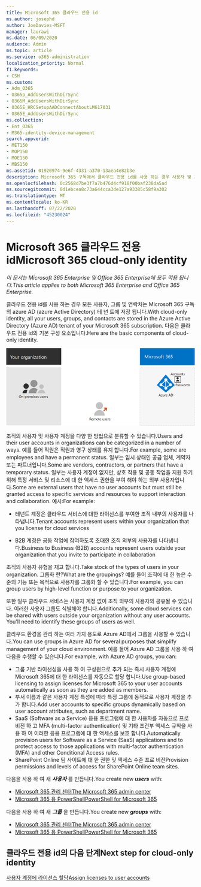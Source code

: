 ```yaml
---
title: Microsoft 365 클라우드 전용 id
ms.author: josephd
author: JoeDavies-MSFT
manager: laurawi
ms.date: 06/09/2020
audience: Admin
ms.topic: article
ms.service: o365-administration
localization_priority: Normal
f1.keywords:
- CSH
ms.custom:
- Adm_O365
- O365p_AddUsersWithDirSync
- O365M_AddUsersWithDirSync
- O365E_HRCSetupAADConnectAboutLM617031
- O365E_AddUsersWithDirSync
ms.collection:
- Ent_O365
- M365-identity-device-management
search.appverid:
- MET150
- MOP150
- MOE150
- MBS150
ms.assetid: 01920974-9e6f-4331-a370-13aea4e82b3e
description: Microsoft 365 구독에서 클라우드 전용 id를 사용 하는 경우 사용자 및 그룹을 만드는 방법에 대해 설명 합니다.
ms.openlocfilehash: 0c2568d7be3f7a7b476d4cf918f00baf238da5ad
ms.sourcegitcommit: 0d1ebcea8c73a644cca3de127a93385c58f9a302
ms.translationtype: MT
ms.contentlocale: ko-KR
ms.lasthandoff: 07/22/2020
ms.locfileid: "45230024"
---
```

# <a name="microsoft-365-cloud-only-identity"></a><span data-ttu-id="451cb-103">Microsoft 365 클라우드 전용 id</span><span class="sxs-lookup"><span data-stu-id="451cb-103">Microsoft 365 cloud-only identity</span></span>

<span data-ttu-id="451cb-104">*이 문서는 Microsoft 365 Enterprise 및 Office 365 Enterprise에 모두 적용 됩니다.*</span><span class="sxs-lookup"><span data-stu-id="451cb-104">*This article applies to both Microsoft 365 Enterprise and Office 365 Enterprise.*</span></span>

<span data-ttu-id="451cb-105">클라우드 전용 id를 사용 하는 경우 모든 사용자, 그룹 및 연락처는 Microsoft 365 구독의 azure AD (azure Active Directory) 테 넌 트에 저장 됩니다.</span><span class="sxs-lookup"><span data-stu-id="451cb-105">With cloud-only identity, all your users, groups, and contacts are stored in the Azure Active Directory (Azure AD) tenant of your Microsoft 365 subscription.</span></span> <span data-ttu-id="451cb-106">다음은 클라우드 전용 id의 기본 구성 요소입니다.</span><span class="sxs-lookup"><span data-stu-id="451cb-106">Here are the basic components of cloud-only identity.</span></span>
 
![클라우드 전용 id의 기본 구성 요소](./media/about-office-365-identity/cloud-only-identity.png)

<span data-ttu-id="451cb-108">조직의 사용자 및 사용자 계정을 다양 한 방법으로 분류할 수 있습니다.</span><span class="sxs-lookup"><span data-stu-id="451cb-108">Users and their user accounts in organizations can be categorized in a number of ways.</span></span> <span data-ttu-id="451cb-109">예를 들어 직원은 직원과 영구 상태를 유지 합니다.</span><span class="sxs-lookup"><span data-stu-id="451cb-109">For example, some are employees and have a permanent status.</span></span> <span data-ttu-id="451cb-110">일부는 임시 상태인 공급 업체, 계약자 또는 파트너입니다.</span><span class="sxs-lookup"><span data-stu-id="451cb-110">Some are vendors, contractors, or partners that have a temporary status.</span></span> <span data-ttu-id="451cb-111">일부는 사용자 계정이 없지만, 상호 작용 및 공동 작업을 지원 하기 위해 특정 서비스 및 리소스에 대 한 액세스 권한을 부여 해야 하는 외부 사용자입니다.</span><span class="sxs-lookup"><span data-stu-id="451cb-111">Some are external users that have no user accounts but must still be granted access to specific services and resources to support interaction and collaboration.</span></span> <span data-ttu-id="451cb-112">예시:</span><span class="sxs-lookup"><span data-stu-id="451cb-112">For example:</span></span>

- <span data-ttu-id="451cb-113">테넌트 계정은 클라우드 서비스에 대한 라이선스를 부여한 조직 내부의 사용자를 나타냅니다.</span><span class="sxs-lookup"><span data-stu-id="451cb-113">Tenant accounts represent users within your organization that you license for cloud services</span></span>

- <span data-ttu-id="451cb-114">B2B 계정은 공동 작업에 참여하도록 초대한 조직 외부의 사용자를 나타냅니다.</span><span class="sxs-lookup"><span data-stu-id="451cb-114">Business to Business (B2B) accounts represent users outside your organization that you invite to participate in collaboration</span></span>

<span data-ttu-id="451cb-115">조직의 사용자 유형을 재고 합니다.</span><span class="sxs-lookup"><span data-stu-id="451cb-115">Take stock of the types of users in your organization.</span></span> <span data-ttu-id="451cb-116">그룹화 란?</span><span class="sxs-lookup"><span data-stu-id="451cb-116">What are the groupings?</span></span> <span data-ttu-id="451cb-117">예를 들어 조직에 대 한 높은 수준의 기능 또는 목적으로 사용자를 그룹화 할 수 있습니다.</span><span class="sxs-lookup"><span data-stu-id="451cb-117">For example, you can group users by high-level function or purpose to your organization.</span></span>

<span data-ttu-id="451cb-p104">또한 일부 클라우드 서비스는 사용자 계정 없이 조직 외부의 사용자와 공유될 수 있습니다. 이러한 사용자 그룹도 식별해야 합니다.</span><span class="sxs-lookup"><span data-stu-id="451cb-p104">Additionally, some cloud services can be shared with users outside your organization without any user accounts. You'll need to identify these groups of users as well.</span></span>

<span data-ttu-id="451cb-120">클라우드 환경을 관리 하는 여러 가지 용도로 Azure AD에서 그룹을 사용할 수 있습니다.</span><span class="sxs-lookup"><span data-stu-id="451cb-120">You can use groups in Azure AD for several purposes that simplify management of your cloud environment.</span></span> <span data-ttu-id="451cb-121">예를 들어 Azure AD 그룹을 사용 하 여 다음을 수행할 수 있습니다.</span><span class="sxs-lookup"><span data-stu-id="451cb-121">For example, with Azure AD groups, you can:</span></span>

- <span data-ttu-id="451cb-122">그룹 기반 라이선싱을 사용 하 여 구성원으로 추가 되는 즉시 사용자 계정에 Microsoft 365에 대 한 라이선스를 자동으로 할당 합니다.</span><span class="sxs-lookup"><span data-stu-id="451cb-122">Use group-based licensing to assign licenses for Microsoft 365 to your user accounts automatically as soon as they are added as members.</span></span>
- <span data-ttu-id="451cb-123">부서 이름과 같은 사용자 계정 특성에 따라 특정 그룹에 동적으로 사용자 계정을 추가 합니다.</span><span class="sxs-lookup"><span data-stu-id="451cb-123">Add user accounts to specific groups dynamically based on user account attributes, such as department name.</span></span>
- <span data-ttu-id="451cb-124">SaaS (Software as a Service) 응용 프로그램에 대 한 사용자를 자동으로 프로 비전 하 고 MFA (multi-factor authentication) 및 기타 조건부 액세스 규칙을 사용 하 여 이러한 응용 프로그램에 대 한 액세스를 보호 합니다.</span><span class="sxs-lookup"><span data-stu-id="451cb-124">Automatically provision users for Software as a Service (SaaS) applications and to protect access to those applications with multi-factor authentication (MFA) and other Conditional Access rules.</span></span>
- <span data-ttu-id="451cb-125">SharePoint Online 팀 사이트에 대 한 권한 및 액세스 수준 프로 비전</span><span class="sxs-lookup"><span data-stu-id="451cb-125">Provision permissions and levels of access for SharePoint Online team sites.</span></span>

<span data-ttu-id="451cb-126">다음을 사용 하 여 새 ***사용자*** 를 만듭니다.</span><span class="sxs-lookup"><span data-stu-id="451cb-126">You create new ***users*** with:</span></span>

- [<span data-ttu-id="451cb-127">Microsoft 365 관리 센터</span><span class="sxs-lookup"><span data-stu-id="451cb-127">The Microsoft 365 admin center</span></span>](https://docs.microsoft.com/office365/admin/add-users/add-users)
- [<span data-ttu-id="451cb-128">Microsoft 365 용 PowerShell</span><span class="sxs-lookup"><span data-stu-id="451cb-128">PowerShell for Microsoft 365</span></span>](https://docs.microsoft.com/office365/enterprise/powershell/create-user-accounts-with-office-365-powershell)

<span data-ttu-id="451cb-129">다음을 사용 하 여 새 ***그룹*** 을 만듭니다.</span><span class="sxs-lookup"><span data-stu-id="451cb-129">You create new ***groups*** with:</span></span>

- [<span data-ttu-id="451cb-130">Microsoft 365 관리 센터</span><span class="sxs-lookup"><span data-stu-id="451cb-130">The Microsoft 365 admin center</span></span>](https://docs.microsoft.com/office365/admin/create-groups/create-groups)
- [<span data-ttu-id="451cb-131">Microsoft 365 용 PowerShell</span><span class="sxs-lookup"><span data-stu-id="451cb-131">PowerShell for Microsoft 365</span></span>](https://docs.microsoft.com/office365/enterprise/powershell/manage-office-365-groups-with-powershell)


## <a name="next-step-for-cloud-only-identity"></a><span data-ttu-id="451cb-132">클라우드 전용 id의 다음 단계</span><span class="sxs-lookup"><span data-stu-id="451cb-132">Next step for cloud-only identity</span></span>

[<span data-ttu-id="451cb-133">사용자 계정에 라이선스 할당</span><span class="sxs-lookup"><span data-stu-id="451cb-133">Assign licenses to user accounts</span></span>](assign-licenses-to-user-accounts.md)
